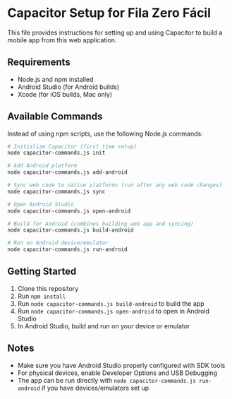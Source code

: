 
# Capacitor Setup for Fila Zero Fácil

This file provides instructions for setting up and using Capacitor to build a mobile app from this web application.

## Requirements

- Node.js and npm installed
- Android Studio (for Android builds)
- Xcode (for iOS builds, Mac only)

## Available Commands

Instead of using npm scripts, use the following Node.js commands:

```bash
# Initialize Capacitor (first time setup)
node capacitor-commands.js init

# Add Android platform
node capacitor-commands.js add-android

# Sync web code to native platforms (run after any web code changes)
node capacitor-commands.js sync

# Open Android Studio
node capacitor-commands.js open-android

# Build for Android (combines building web app and syncing)
node capacitor-commands.js build-android

# Run on Android device/emulator
node capacitor-commands.js run-android
```

## Getting Started

1. Clone this repository
2. Run `npm install`
3. Run `node capacitor-commands.js build-android` to build the app
4. Run `node capacitor-commands.js open-android` to open in Android Studio
5. In Android Studio, build and run on your device or emulator

## Notes

- Make sure you have Android Studio properly configured with SDK tools
- For physical devices, enable Developer Options and USB Debugging
- The app can be run directly with `node capacitor-commands.js run-android` if you have devices/emulators set up

